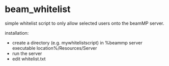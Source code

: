 # beam_whitelist

simple whitelist script to only allow selected users onto the beamMP server.

installation:
- create a directory (e.g. mywhitelistscript) in %beammp server executable location%/Resources/Server
- run the server
- edit whitelist.txt
